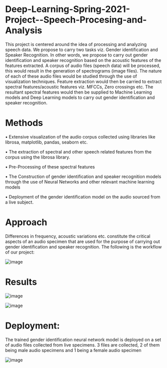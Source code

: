 # Deep-Learning-Spring-2021-Project--Speech-Procesing-and-Analysis
This project is centered around the idea of processing and analyzing speech data. We propose 
to carry two tasks viz. Gender identification and Speaker Recognition. In other words, we propose to 
carry out gender identification and speaker recognition based on the acoustic features of the features 
extracted. A corpus of audio files (speech data) will be processed, this would result in the generation 
of spectrograms (image files). The nature of each of these audio files would be studied through the 
use of visualization techniques. Feature extraction would then be carried to extract spectral
features/acoustic features viz. MFCCs, Zero crossings etc. The resultant spectral features would then 
be supplied to Machine Learning models and Deep Learning models to carry out gender identification 
and speaker recognition.

# Methods
• Extensive visualization of the audio corpus collected using libraries like librosa, matplotlib, 
pandas, seaborn etc.

• The extraction of spectral and other speech related features from the corpus using the librosa 
library.

• Pre-Processing of these spectral features

• The Construction of gender identification and speaker recognition models through the use of 
Neural Networks and other relevant machine learning models 

• Deployment of the gender identification model on the audio sourced from a live subject.

# Approach

Differences in frequency, acoustic variations etc. constitute the critical aspects of an audio 
specimen that are used for the purpose of carrying out gender identification and speaker recognition. 
The following is the workflow of our project:

![image](https://user-images.githubusercontent.com/55135185/159243708-6c625303-9623-452a-858a-e2a58c29cb84.png)

# Results

![image](https://user-images.githubusercontent.com/55135185/159244306-c0a2ab83-838d-478c-a23d-26eaa36bd33f.png)

![image](https://user-images.githubusercontent.com/55135185/159244525-3dad0f21-6a85-463f-aa87-46c77a6ed64f.png)

# Deployment:

The trained gender identification neural network model is deployed on a set of audio files 
collected from live specimens. 
3 files are collected, 2 of them being male audio specimens and 1 being a female audio 
specimen

![image](https://user-images.githubusercontent.com/55135185/159244888-1e9e5a90-bd32-4355-9f4c-fbf74e51905a.png)


